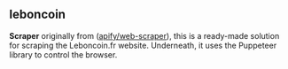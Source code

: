 ## leboncoin
**Scraper** originally from ([apify/web-scraper](https://apify.com/apify/web-scraper)), this is a ready-made solution for scraping the Leboncoin.fr website. Underneath, it uses the Puppeteer library to control the browser.
